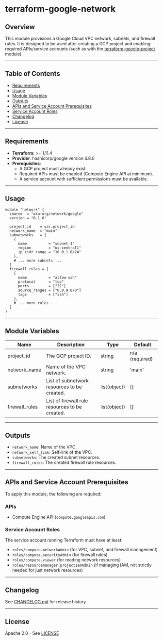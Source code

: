 # terraform-google-network

## Overview

This module provisions a Google Cloud VPC network, subnets, and firewall rules. It is designed to be used after creating a GCP project and enabling required APIs/service accounts (such as with the [terraform-google-project](https://github.com/aka-org/terraform-google-project) module).

---

## Table of Contents
- [Requirements](#requirements)
- [Usage](#usage)
- [Module Variables](#module-variables)
- [Outputs](#outputs)
- [APIs and Service Account Prerequisites](#apis-and-service-account-prerequisites)
- [Service Account Roles](#service-account-roles)
- [Changelog](#changelog)
- [License](#license)

---

## Requirements

- **Terraform**: >= 1.11.4
- **Provider**: hashicorp/google version 6.8.0
- **Prerequisites**:
  - A GCP project must already exist.
  - Required APIs must be enabled (Compute Engine API at minimum).
  - A service account with sufficient permissions must be available.

---

## Usage

```
module "network" {
  source  = "aka-org/network/google"
  version = "0.1.0"
  
  project_id    = var.project_id
  network_name  = "main"
  subnetworks   = [
    {
      name          = "subnet-1"
      region        = "us-central1"
      ip_cidr_range = "10.0.1.0/24"
    },
    # ... more subnets ...
  ]
  firewall_rules = [
    {
      name          = "allow-ssh"
      protocol      = "tcp"
      ports         = ["22"]
      source_ranges = ["0.0.0.0/0"]
      tags          = ["ssh"]
    },
    # ... more rules ...
  ]
}
```

---

## Module Variables

| Name                  | Description                                                                 | Type           | Default                                      |
|-----------------------|-----------------------------------------------------------------------------|----------------|----------------------------------------------|
| project_id            | The GCP project ID.                                       | string         | n/a (required)                               |
| network_name          | Name of the VPC network.                                  | string         | 'main'                                       |
| subnetworks           | List of subnetwork resources to be created.                | list(object)   | []                                          |
| firewall_rules        | List of firewall rule resources to be created.                | list(object) | []                                           |

---

## Outputs

- `network_name`: Name of the VPC.
- `network_self_link`: Self-link of the VPC.
- `subnetworks`: The created subnet resources.
- `firewall_rules`: The created firewall rule resources.

---

## APIs and Service Account Prerequisites

To apply this module, the following are required:

### APIs
- Compute Engine API (`compute.googleapis.com`)

### Service Account Roles
The service account running Terraform must have at least:
- `roles/compute.networkAdmin` (for VPC, subnet, and firewall management)
- `roles/compute.securityAdmin` (for firewall rules)
- `roles/compute.viewer` (for reading network resources)
- `roles/resourcemanager.projectIamAdmin` (if managing IAM, not strictly needed for just network resources)

---

## Changelog
See [CHANGELOG.md](CHANGELOG.md) for release history.

---

## License
Apache 2.0 - See [LICENSE](LICENSE)